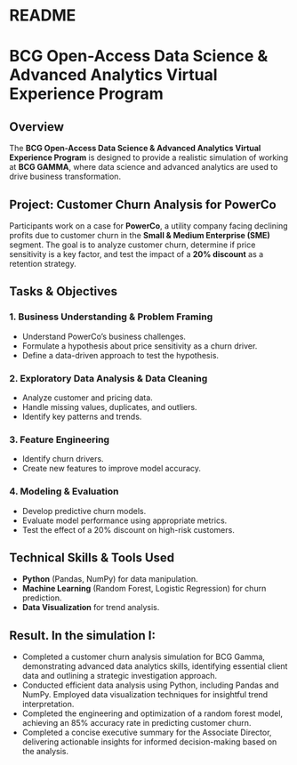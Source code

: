# README

# BCG Open-Access Data Science & Advanced Analytics Virtual Experience Program

## Overview
The **BCG Open-Access Data Science & Advanced Analytics Virtual Experience Program** is designed to provide a realistic simulation of working at **BCG GAMMA**, where data science and advanced analytics are used to drive business transformation.

## Project: Customer Churn Analysis for PowerCo
Participants work on a case for **PowerCo**, a utility company facing declining profits due to customer churn in the **Small & Medium Enterprise (SME)** segment. The goal is to analyze customer churn, determine if price sensitivity is a key factor, and test the impact of a **20% discount** as a retention strategy.

## Tasks & Objectives

### 1. Business Understanding & Problem Framing
- Understand PowerCo’s business challenges.
- Formulate a hypothesis about price sensitivity as a churn driver.
- Define a data-driven approach to test the hypothesis.

### 2. Exploratory Data Analysis & Data Cleaning
- Analyze customer and pricing data.
- Handle missing values, duplicates, and outliers.
- Identify key patterns and trends.

### 3. Feature Engineering
- Identify churn drivers.
- Create new features to improve model accuracy.

### 4. Modeling & Evaluation
- Develop predictive churn models.
- Evaluate model performance using appropriate metrics.
- Test the effect of a 20% discount on high-risk customers.

## Technical Skills & Tools Used
- **Python** (Pandas, NumPy) for data manipulation.
- **Machine Learning** (Random Forest, Logistic Regression) for churn prediction.
- **Data Visualization** for trend analysis.

## Result. In the simulation I:

- Completed a customer churn analysis simulation for BCG Gamma, demonstrating advanced data analytics skills, identifying essential client data and outlining a strategic investigation approach.
- Conducted efficient data analysis using Python, including Pandas and NumPy. Employed data visualization techniques for insightful trend interpretation.
- Completed the engineering and optimization of a random forest model, achieving an 85% accuracy rate in predicting customer churn.
- Completed a concise executive summary for the Associate Director, delivering actionable insights for informed decision-making based on the analysis.

